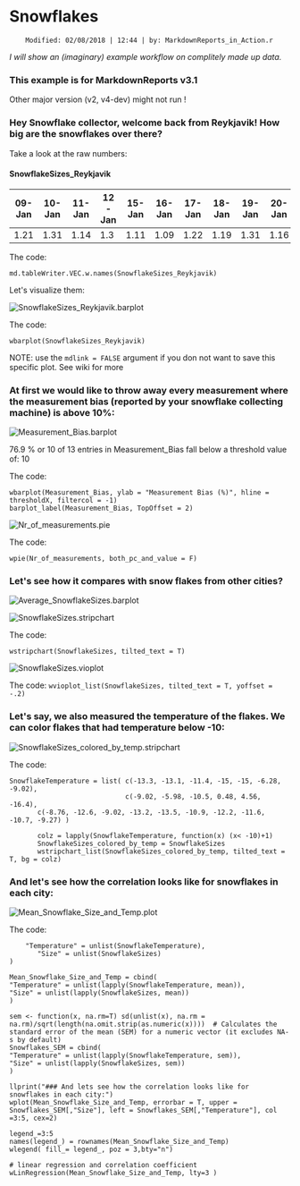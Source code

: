 #  Snowflakes

		Modified: 02/08/2018 | 12:44 | by: MarkdownReports_in_Action.r

_I will show an (imaginary) example workflow on complitely made up data._







### This example is for MarkdownReports v3.1

Other major version (v2, v4-dev) might not run !









### Hey Snowflake collector, welcome back from Reykjavik! How big are the snowflakes over there?

Take a look at the raw numbers:

####  SnowflakeSizes_Reykjavik

|  09-Jan 	| 10-Jan 	| 11-Jan 	| 12-Jan 	| 15-Jan 	| 16-Jan 	| 17-Jan 	| 18-Jan 	| 19-Jan 	| 20-Jan 	| 21-Jan 	| 22-Jan 	| 23-Jan  |
| ---| ---| ---| ---| ---| ---| ---| ---| ---| ---| ---| ---| --- |
| 1.21 	| 1.31 	| 1.14 	| 1.3 	| 1.11 	| 1.09 	| 1.22 	| 1.19 	| 1.31 	| 1.16 	| 1.19 	| 1.23 	| 1.29  |

The code:
```
md.tableWriter.VEC.w.names(SnowflakeSizes_Reykjavik)
```

Let's visualize them:

![SnowflakeSizes_Reykjavik.barplot](SnowflakeSizes_Reykjavik.barplot.png)

The code:
```
wbarplot(SnowflakeSizes_Reykjavik)
```
NOTE: use the `mdlink = FALSE` argument if you don not want to save this specific plot.
       See wiki for more

### At first we would like to throw away every  measurement where the measurement bias (reported by your snowflake collecting machine) is above 10%:

![Measurement_Bias.barplot](Measurement_Bias.barplot.png)

76.9 % or 10 of 13 entries in Measurement_Bias fall below a threshold value of: 10

The code:
```
wbarplot(Measurement_Bias, ylab = "Measurement Bias (%)", hline = thresholdX, filtercol = -1)
barplot_label(Measurement_Bias, TopOffset = 2)
```

![Nr_of_measurements.pie](Nr_of_measurements.pie.png)

The code:
```
wpie(Nr_of_measurements, both_pc_and_value = F)
```

### Let's see how it compares with snow flakes from other cities?

![Average_SnowflakeSizes.barplot](Average_SnowflakeSizes.barplot.png)

![SnowflakeSizes.stripchart](SnowflakeSizes.stripchart.png)

The code:
```
wstripchart(SnowflakeSizes, tilted_text = T)
```

![SnowflakeSizes.vioplot](SnowflakeSizes.vioplot.png)

The code:
       ```
       wvioplot_list(SnowflakeSizes, tilted_text = T, yoffset = -.2)
       ```

### Let's say, we also measured the temperature of the flakes. We can color flakes that had temperature below -10:

![SnowflakeSizes_colored_by_temp.stripchart](SnowflakeSizes_colored_by_temp.stripchart.png)

The code:
```
SnowflakeTemperature = list( c(-13.3, -13.1, -11.4, -15, -15, -6.28, -9.02),
							 c(-9.02, -5.98, -10.5, 0.48, 4.56, -16.4),
       c(-8.76, -12.6, -9.02, -13.2, -13.5, -10.9, -12.2, -11.6, -10.7, -9.27) )

       colz = lapply(SnowflakeTemperature, function(x) (x< -10)+1)
       SnowflakeSizes_colored_by_temp = SnowflakeSizes
       wstripchart_list(SnowflakeSizes_colored_by_temp, tilted_text = T, bg = colz)

```

### And let's see how the correlation looks like for snowflakes in each city:

![Mean_Snowflake_Size_and_Temp.plot](Mean_Snowflake_Size_and_Temp.plot.png)

The code:
```Snowflakes = cbind(
	"Temperature" = unlist(SnowflakeTemperature),
       "Size" = unlist(SnowflakeSizes)
)

Mean_Snowflake_Size_and_Temp = cbind(
"Temperature" = unlist(lapply(SnowflakeTemperature, mean)),
"Size" = unlist(lapply(SnowflakeSizes, mean))
)

sem <- function(x, na.rm=T) sd(unlist(x), na.rm = na.rm)/sqrt(length(na.omit.strip(as.numeric(x))))  # Calculates the standard error of the mean (SEM) for a numeric vector (it excludes NA-s by default)
Snowflakes_SEM = cbind(
"Temperature" = unlist(lapply(SnowflakeTemperature, sem)),
"Size" = unlist(lapply(SnowflakeSizes, sem))
)

llprint("### And lets see how the correlation looks like for snowflakes in each city:")
wplot(Mean_Snowflake_Size_and_Temp, errorbar = T, upper = Snowflakes_SEM[,"Size"], left = Snowflakes_SEM[,"Temperature"], col =3:5, cex=2)

legend_=3:5
names(legend_) = rownames(Mean_Snowflake_Size_and_Temp)
wlegend( fill_= legend_, poz = 3,bty="n")

# linear regression and correlation coefficient
wLinRegression(Mean_Snowflake_Size_and_Temp, lty=3 )
```


